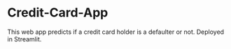 # Credit-Card-App

This web app predicts if a credit card holder is a defaulter or not. 
Deployed in Streamlit.
